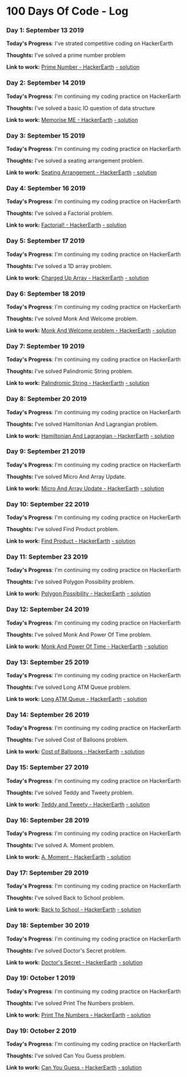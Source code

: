# 100 Days Of Code - Log

### Day 1: September 13 2019

**Today's Progress**: I've strated competitive coding on HackerEarth

**Thoughts:** I've solved a prime number problem  

**Link to work:** [Prime Number - HackerEarth](https://www.hackerearth.com/practice/basic-programming/input-output/basics-of-input-output/practice-problems/algorithm/prime-number-8/) [- solution](https://github.com/skandishu/Coding/blob/master/hackerearth/basic%20of%20IO/prime_number.py)


### Day 2: September 14 2019

**Today's Progress**: I'm continuing my coding practice on HackerEarth

**Thoughts:** I've solved a basic IO question of data structure   

**Link to work:** [Memorise ME - HackerEarth](https://www.hackerearth.com/practice/data-structures/arrays/1-d/practice-problems/algorithm/memorise-me/) [- solution](https://github.com/skandishu/Coding/blob/master/hackerearth/basic%20of%20IO/IO_count_numbers.py)


### Day 3: September 15 2019

**Today's Progress**: I'm continuing my coding practice on HackerEarth

**Thoughts:** I've solved a seating arrangement problem.

**Link to work:** [Seating Arrangement - HackerEarth](https://www.hackerearth.com/practice/basic-programming/input-output/basics-of-input-output/practice-problems/algorithm/seating-arrangement-1/) [- solution](https://github.com/skandishu/Coding/blob/master/hackerearth/basic%20of%20IO/seating_arrangement.py)


### Day 4: September 16 2019

**Today's Progress**: I'm continuing my coding practice on HackerEarth

**Thoughts:** I've solved a Factorial problem.

**Link to work:** [Factorial! - HackerEarth](https://www.hackerearth.com/practice/basic-programming/input-output/basics-of-input-output/practice-problems/algorithm/find-factorial/) [- solution](https://github.com/skandishu/Coding/blob/master/hackerearth/basic%20of%20IO/factorial!.py)


### Day 5: September 17 2019

**Today's Progress**: I'm continuing my coding practice on HackerEarth

**Thoughts:** I've solved a 1D array problem.

**Link to work:** [Charged Up Array - HackerEarth](https://www.hackerearth.com/practice/data-structures/arrays/1-d/practice-problems/algorithm/charged-up-array-f35a5e23/) [- solution](https://github.com/skandishu/Coding/blob/master/hackerearth/Data%20Structure/charged_up_array.py)


### Day 6: September 18 2019

**Today's Progress**: I'm continuing my coding practice on HackerEarth

**Thoughts:** I've solved Monk And Welcome problem.

**Link to work:** [Monk And Welcome problem - HackerEarth](https://www.hackerearth.com/practice/data-structures/arrays/1-d/practice-problems/algorithm/monk-and-welcome-problem/) [- solution](https://github.com/skandishu/Coding/blob/master/hackerearth/basic%20of%20IO/monk_and_welcome_problem.py)


### Day 7: September 19 2019

**Today's Progress**: I'm continuing my coding practice on HackerEarth

**Thoughts:** I've solved Palindromic String problem.

**Link to work:** [Palindromic String - HackerEarth](https://www.hackerearth.com/practice/basic-programming/input-output/basics-of-input-output/practice-problems/algorithm/palindrome-check-2/) [- solution](https://github.com/skandishu/Coding/blob/master/hackerearth/basic%20of%20IO/palindromic_string.py)


### Day 8: September 20 2019

**Today's Progress**: I'm continuing my coding practice on HackerEarth

**Thoughts:** I've solved Hamiltonian And Lagrangian problem.

**Link to work:** [Hamiltonian And Lagrangian - HackerEarth](https://www.hackerearth.com/practice/data-structures/arrays/1-d/practice-problems/algorithm/hamiltonian-and-lagrangian/) [- solution](https://github.com/skandishu/Coding/blob/master/hackerearth/Data%20Structure/hamiltonian_and_lagrangian.py)


### Day 9: September 21 2019

**Today's Progress**: I'm continuing my coding practice on HackerEarth

**Thoughts:** I've solved  Micro And Array Update.

**Link to work:** [Micro And Array Update - HackerEarth](https://www.hackerearth.com/practice/data-structures/arrays/1-d/practice-problems/algorithm/micro-and-array-update/) [- solution](https://github.com/skandishu/Coding/blob/master/hackerearth/Data%20Structure/micro_and_array_update.py)


### Day 10: September 22 2019

**Today's Progress**: I'm continuing my coding practice on HackerEarth

**Thoughts:** I've solved  Find Product problem.

**Link to work:** [Find Product - HackerEarth](https://www.hackerearth.com/practice/basic-programming/input-output/basics-of-input-output/practice-problems/algorithm/find-product/) [- solution](https://github.com/skandishu/Coding/blob/master/hackerearth/basic%20of%20IO/find_product.py)


### Day 11: September 23 2019

**Today's Progress**: I'm continuing my coding practice on HackerEarth

**Thoughts:** I've solved  Polygon Possibility problem.

**Link to work:** [Polygon Possibility - HackerEarth](https://www.hackerearth.com/practice/data-structures/arrays/1-d/practice-problems/algorithm/polygon-possible/) [- solution](https://github.com/skandishu/Coding/blob/master/hackerearth/Data%20Structure/polygon_possibility.py)


### Day 12: September 24 2019

**Today's Progress**: I'm continuing my coding practice on HackerEarth

**Thoughts:** I've solved  Monk And Power Of Time problem.

**Link to work:** [ Monk And Power Of Time - HackerEarth](https://www.hackerearth.com/practice/data-structures/arrays/1-d/practice-problems/algorithm/monk-and-power-of-time/) [- solution](https://github.com/skandishu/Coding/blob/master/hackerearth/Data%20Structure/monk_and_power_of_time.py)


### Day 13: September 25 2019

**Today's Progress**: I'm continuing my coding practice on HackerEarth

**Thoughts:** I've solved  Long ATM Queue problem.

**Link to work:** [ Long ATM Queue - HackerEarth](https://www.hackerearth.com/practice/data-structures/arrays/1-d/practice-problems/algorithm/long-atm-queue-3/) [- solution](https://github.com/skandishu/Coding/blob/master/hackerearth/Data%20Structure/long_atm_queue.py)


### Day 14: September 26 2019

**Today's Progress**: I'm continuing my coding practice on HackerEarth

**Thoughts:** I've solved Cost of Balloons problem.

**Link to work:** [Cost of Balloons - HackerEarth](https://www.hackerearth.com/practice/basic-programming/input-output/basics-of-input-output/practice-problems/algorithm/mojtaba-prepares-contest-29b2a044/) [- solution](https://github.com/skandishu/Coding/blob/master/hackerearth/basic%20of%20IO/cost_of_balloons.py)


### Day 15: September 27 2019

**Today's Progress**: I'm continuing my coding practice on HackerEarth

**Thoughts:** I've solved  Teddy and Tweety problem.

**Link to work:** [Teddy and Tweety - HackerEarth](https://www.hackerearth.com/practice/basic-programming/input-output/basics-of-input-output/practice-problems/algorithm/teddy-and-tweety/) [- solution](https://github.com/skandishu/Coding/blob/master/hackerearth/basic%20of%20IO/teddy_and_tweety.py)


### Day 16: September 28 2019

**Today's Progress**: I'm continuing my coding practice on HackerEarth

**Thoughts:** I've solved  A. Moment problem.

**Link to work:** [A. Moment - HackerEarth](https://www.hackerearth.com/practice/basic-programming/input-output/basics-of-input-output/practice-problems/algorithm/a-movement-1/) [- solution](https://github.com/skandishu/Coding/blob/master/hackerearth/basic%20of%20IO/a._moment.py)


### Day 17: September 29 2019

**Today's Progress**: I'm continuing my coding practice on HackerEarth

**Thoughts:** I've solved  Back to School problem.

**Link to work:** [Back to School - HackerEarth](https://www.hackerearth.com/practice/basic-programming/input-output/basics-of-input-output/practice-problems/algorithm/back-to-school-1/) [- solution](https://github.com/skandishu/Coding/blob/master/hackerearth/basic%20of%20IO/back_to_school.py)


### Day 18: September 30 2019

**Today's Progress**: I'm continuing my coding practice on HackerEarth

**Thoughts:** I've solved  Doctor's Secret problem.

**Link to work:** [ Doctor's Secret - HackerEarth](https://www.hackerearth.com/practice/basic-programming/input-output/basics-of-input-output/practice-problems/algorithm/doctors-secret/) [- solution](https://github.com/skandishu/Coding/blob/master/hackerearth/basic%20of%20IO/doctor's_secret.py)


### Day 19: October 1 2019

**Today's Progress**: I'm continuing my coding practice on HackerEarth

**Thoughts:** I've solved  Print The Numbers problem.

**Link to work:** [ Print The Numbers - HackerEarth](https://www.hackerearth.com/practice/basic-programming/input-output/basics-of-input-output/practice-problems/algorithm/print-the-numbers/) [- solution](https://github.com/skandishu/Coding/blob/master/hackerearth/basic%20of%20IO/print_the_number.py)


### Day 19: October 2 2019

**Today's Progress**: I'm continuing my coding practice on HackerEarth

**Thoughts:** I've solved  Can You Guess problem.

**Link to work:** [ Can You Guess - HackerEarth](https://www.hackerearth.com/practice/math/number-theory/basic-number-theory-1/practice-problems/algorithm/can-you-guess/) [- solution](https://github.com/skandishu/Coding/blob/master/hackerearth/Basic%20Math/can_you_guess.py)


